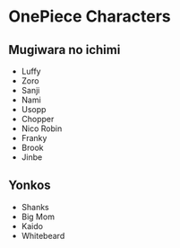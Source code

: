 # OnePiece Characters

## Mugiwara no ichimi
-  Luffy
-  Zoro
-  Sanji
-  Nami
-  Usopp
-  Chopper
-  Nico Robin
-  Franky
-  Brook
-  Jinbe


## Yonkos
-  Shanks
-  Big Mom
-  Kaido
-  Whitebeard
